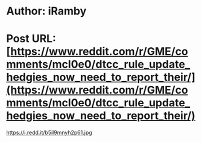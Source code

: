 # Author: iRamby
# Post URL: [https://www.reddit.com/r/GME/comments/mcl0e0/dtcc_rule_update_hedgies_now_need_to_report_their/](https://www.reddit.com/r/GME/comments/mcl0e0/dtcc_rule_update_hedgies_now_need_to_report_their/)


https://i.redd.it/b5il9mnyh2p61.jpg